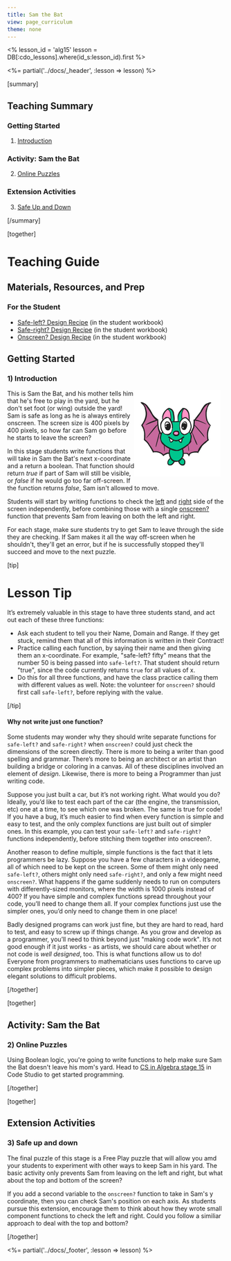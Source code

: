 ```yaml
---
title: Sam the Bat
view: page_curriculum
theme: none
---
```


<%
lesson_id = 'alg15'
lesson = DB[:cdo_lessons].where(id_s:lesson_id).first
%>

<%= partial('../docs/_header', :lesson => lesson) %>

[summary]

## Teaching Summary
### **Getting Started**
 
1) [Introduction](#GetStarted)  

### **Activity: Sam the Bat**  

2) [Online Puzzles](#Activity1)

### **Extension Activities**

3) [Safe Up and Down](#Extension)

[/summary]

[together]

# Teaching Guide

## Materials, Resources, and Prep
### For the Student
- [Safe-left? Design Recipe](../docs/worksheets/safe_left.pdf) (in the student workbook)
- [Safe-right? Design Recipe](../docs/worksheets/safe_right.pdf) (in the student workbook)
- [Onscreen? Design Recipe](../docs/worksheets/onscreen.pdf) (in the student workbook)

## Getting Started

### <a name="GetStarted"></a> 1) Introduction

<img src="bat_animated.gif" style="float:right; margin: 0 10px 10px 0"/>This is Sam the Bat, and his mother tells him that he's free to play in the yard, but he don't set foot (or wing) outside the yard! Sam is safe as long as he is always entirely onscreen. The screen size is 400 pixels by 400 pixels, so how far can Sam go before he starts to leave the screen?

In this stage students write functions that will take in Sam the Bat's next x-coordinate and a return a boolean.  That function should return _true_ if part of Sam will still be visible, or _false_ if he would go too far off-screen. If the function returns _false_, Sam isn't allowed to move. 

Students will start by writing functions to check the [left](../docs/worksheets/safe_left.pdf) and [right](../docs/worksheets/safe_right.pdf) side of the screen independently, before combining those with a single [onscreen?](../docs/worksheets/onscreen.pdf) function that prevents Sam from leaving on both the left and right.

For each stage, make sure students try to get Sam to leave through the side they are checking. If Sam makes it all the way off-screen when he shouldn't, they'll get an error, but if he is successfully stopped they'll succeed and move to the next puzzle.

[tip]

# Lesson Tip

It’s extremely valuable in this stage to have three students stand, and act out each of these three functions:
- Ask each student to tell you their Name, Domain and Range. If they get stuck, remind them that all of this information is written in their Contract!
- Practice calling each function, by saying their name and then giving them an x-coordinate. For example, "safe-left? fifty" means that the number 50 is being passed into `safe-left?`. That student should return "true", since the code currently returns `true` for all values of x.
- Do this for all three functions, and have the class practice calling them with different values as well.
Note: the volunteer for `onscreen?` should first call `safe-left?`, before replying with the value.

[/tip]

#### Why not write just one function?

Some students may wonder why they should write separate functions for `safe-left?` and `safe-right?` when `onscreen?` could just check the dimensions of the screen directly. There is more to being a writer than good spelling and grammar. There’s more to being an architect or an artist than building a bridge or coloring in a canvas. All of these disciplines involved an element of _design_. Likewise, there is more to being a Programmer than just writing code.

Suppose you just built a car, but it’s not working right. What would you do? Ideally, you’d like to test each part of the car (the engine, the transmission, etc) one at a time, to see which one was broken. The same is true for code! If you have a bug, it’s much easier to find when every function is simple and easy to test, and the only complex functions are just built out of simpler ones. In this example, you can test your `safe-left?` and `safe-right?` functions independently, before stitching them together into onscreen?.

Another reason to define multiple, simple functions is the fact that it lets programmers be lazy. Suppose you have a few characters in a videogame, all of which need to be kept on the screen. Some of them might only need `safe-left?`, others might only need `safe-right?`, and only a few might need `onscreen?`. What happens if the game suddenly needs to run on computers with differently-sized monitors, where the width is 1000 pixels instead of 400? If you have simple and complex functions spread throughout your code, you’ll need to change them all. If your complex functions just use the simpler ones, you’d only need to change them in one place!

Badly designed programs can work just fine, but they are hard to read, hard to test, and easy to screw up if things change. As you grow and develop as a programmer, you’ll need to think beyond just "making code work". It’s not good enough if it just works - as artists, we should care about whether or not code is _well designed_, too. This is what functions allow us to do! Everyone from programmers to mathematicians uses functions to carve up complex problems into simpler pieces, which make it possible to design elegant solutions to difficult problems.

[/together]

[together]

## Activity: Sam the Bat
### <a name="Activity1"></a> 2) Online Puzzles

Using Boolean logic, you're going to write functions to help make sure Sam the Bat doesn't leave his mom's yard. Head to [CS in Algebra stage 15](http://studio.code.org/s/algebra/stage/15/puzzle/1) in Code Studio to get started programming.

[/together]

[together]

## Extension Activities
### <a name="Extension"></a> 3) Safe up and down

The final puzzle of this stage is a Free Play puzzle that will allow you amd your students to experiment with other ways to keep Sam in his yard. The basic activity only prevents Sam from leaving on the left and right, but what about the top and bottom of the screen?

If you add a second variable to the `onscreen?` function to take in Sam's y coordinate, then you can check Sam's position on each axis. As students pursue this extension, encourage them to think about how they wrote small component functions to check the left and right. Could you follow a similiar approach to deal with the top and bottom?

[/together]

<%= partial('../docs/_footer', :lesson => lesson) %>